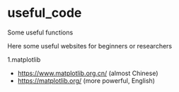 # useful_code
 Some useful functions 

Here some useful websites for beginners or researchers

1.matplotlib

-  https://www.matplotlib.org.cn/ (almost Chinese)
-  https://matplotlib.org/ (more powerful, English)